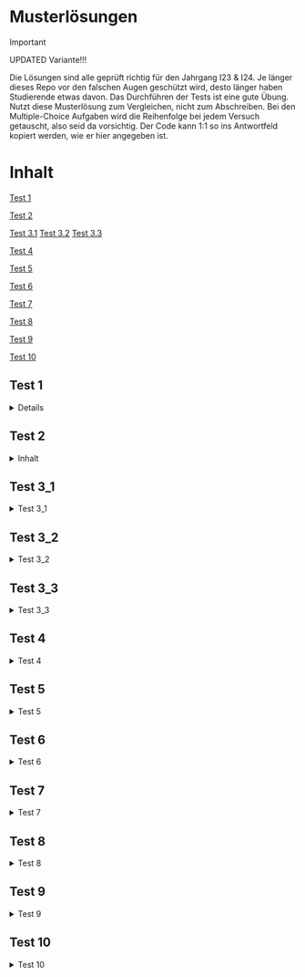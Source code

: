 # Musterlösungen
>[!IMPORTANT]
>UPDATED Variante!!!
>
> Die Lösungen sind alle geprüft richtig für den Jahrgang I23 & I24.
> Je länger dieses Repo vor den falschen Augen geschützt wird, desto länger haben Studierende etwas davon. 
> Das Durchführen der Tests ist eine gute Übung. Nutzt diese Musterlösung zum Vergleichen, nicht zum Abschreiben.
> Bei den Multiple-Choice Aufgaben wird die Reihenfolge bei jedem Versuch getauscht, also seid da vorsichtig.
> Der Code kann 1:1 so ins Antwortfeld kopiert werden, wie er hier angegeben ist.





# Inhalt
[Test 1](#Test-1)

[Test 2](#Test-2)

[Test 3.1](#Test-3_1)
[Test 3.2](#Test-3_2)
[Test 3.3](#Test-3_3)

[Test 4](#Test-4)

[Test 5](#Test-5)

[Test 6](#Test-6)

[Test 7](#Test-7)

[Test 8](#Test-8)

[Test 9](#Test-9)

[Test 10](#Test-10)

## Test 1
<details>
    
### Frage 1

![Bild](https://github.com/user-attachments/assets/0e624cb6-5ecd-4d80-b62a-64210e63f9cd)


### Frage 2

![x](https://github.com/user-attachments/assets/16a3f3e5-8ec0-42e5-96ed-d251474d3611)


### Frage 3

![x](https://github.com/user-attachments/assets/a35a2cb9-4dda-4960-b706-0b4a8a6e5616)

### Frage 4

![x](https://github.com/user-attachments/assets/6d5f1a29-ec19-4c64-aa88-d40106240d78)


### Frage 5 

![x](https://github.com/user-attachments/assets/28e823d7-3f5c-49be-b00a-674d6dee4be1)


### Frage 6
```java
public boolean isOnXAxis(){
    return y == 0;
    }
```
### Frage 7
```java
public void langsamBewegen(int schritte, int xRichtung, int yRichtung) {
        for (int i = 0; i < schritte; i++) {
            if (xPosition + xRichtung <= 0 || xPosition + durchmesser + xRichtung >= 500 ) {
                xRichtung = -xRichtung;
            }
            if (yPosition + yRichtung <= 0 || yPosition + durchmesser + yRichtung >= 300 ) {
                yRichtung = -yRichtung;
            }            
            xPosition += xRichtung;
            yPosition += yRichtung;
            zeichnen();
        }
}
```

<br> 

</details>

## Test 2
<details>
    <summary>Inhalt</summary>
### Frage 1

<img width="1332" alt="v" src="https://github.com/user-attachments/assets/34adecaf-738e-4031-8683-14674eed8807">

### Frage 2

<img width="1351" alt="a" src="https://github.com/user-attachments/assets/d82a671d-d1d0-4231-ac2b-8f37c84fb993">


### Frage 3

<img width="1338" alt="Frage 6" src="https://github.com/user-attachments/assets/0359730e-9feb-4576-a1ca-259db9891b86">
<img width="1201" alt="Frage 6" src="https://github.com/user-attachments/assets/44f78845-1363-4c62-994a-14dce582f54c">


### Frage 4
```java
public class Module {
    private String code;
    private String name;
    private int contactHours;
    public Module(String _code, String _name){
        code=_code;
        name=_name;
    }
    public void setName(String _name){
        name = _name;
    }
    public String getName(){
        return name;
    }
    public String getCode(){
        return code;
    }
    public int getContactHours () {
        return contactHours;
    }
    public void setContactHours (int stunden) {
        contactHours = stunden;
    }
}
```

### Frage 5


<img width="1348" alt="Frage 6" src="https://github.com/user-attachments/assets/3e1e4167-d970-4532-9423-4632fe92b676">

### Frage 6

<img width="1347" alt="Frage 6" src="https://github.com/user-attachments/assets/27914fd8-f8e1-404f-b68c-f4add199622b">


### Frage 7 
```java
//Vervollständigen Sie folgende Methode
public int relativeXPositionTo(Point p) {
     if (p.x == x){
            return 0;
        }
    else if (p.x > x){
        return -1;
    }
    else {
        return 1;
    }
}
```
### Frage 8
```java
public class Tamagotchi
{

    private int x;
    private int hunger;
    private int mood;
    private int fatigue;
    private int hungerThreshhold;
    private int moodThreshhold;
    private int fatigueTreshhold;


    public Tamagotchi(int hungerInit, int moodInit, int fatigueInit)
    {

        hunger = 0;
        mood = 0;
        fatigue = 0;
        hungerThreshhold = hungerInit;
        moodThreshhold = moodInit;
        fatigueTreshhold = fatigueInit;
    }
    
   public boolean isHungry() {
        return hunger > hungerThreshhold;
    }

    
    private boolean isHappy(){
        if (mood > moodThreshhold){
            return true;
        } else {
            return false;
        }
    }
    
    private boolean isTired(){
        if (fatigue > fatigueTreshhold){
            return true;
        } else {
            return false;
        }
    }
    
    public void play() {
        if (!isHungry()) {
            hunger += 2;
            mood += 2;
            fatigue += 3;
        }
    }
    
    public void eat (){
        if (isTired() == false){
            hunger -= 3;
            fatigue +=2;
        }
    }
    
    public void sleep (){
        if (isHungry()){
            hunger += 1;
            mood -= 1;
            fatigue = 0;
        } else {
            hunger += 1;
            mood += 1;
            fatigue = 0;
        }
    }
    
    public void pet () {
        hunger += 1;
        mood += 2;
    }
    
    public String getGeneralCondition (){
        if (isTired()){
            return "tired";
        } else if (isHungry()){
            return "hungry";
        } else if(isHappy()) {
            return "happy";
        } else {
            return "indifferent";
        }
    }
    
    public void makeHappy () {
        eat ();
        sleep ();
    }
}
```
</details>


## Test 3_1

<details>
    <summary>Test 3_1</summary>
    
### Frage 1

<img width="1306" alt="Bildschirmfoto 2024-08-20 um 14 50 25" src="https://github.com/user-attachments/assets/7c072d4a-f0e9-4993-9dc5-cbc2ad8dfe92">

### Frage 2

<img width="1297" alt="Bildschirmfoto 2024-08-20 um 14 50 37" src="https://github.com/user-attachments/assets/5b55b2b5-956b-4a65-b6d3-e7fc911c87d5">

### Frage 3
```java
for (int i = 12; i <= 99; i+= 3) {
        System.out.println(i);
        }
```

### Frage 4
```java
public void printStars(int number){
    for (int i = 0; i < number; i++) {
            System.out.print("*");
        }
}

public void printTriangle(int number){
        for (int i = 1; i <= number; i++) {
            printStars(i);
            System.out.println("");
        }
    
    }

public void printDiamond(int number){
        int breite = 2 * number + 1;
        for (int i = 1; i <= breite; i+= 2){
            printLeerzeichen((breite - i) / 2);
            printStars(i);
            System.out.println(" ");
        }
        for (int i = breite - 2; i > 0; i-= 2){
            printLeerzeichen((breite - i) / 2);
            printStars(i);
            System.out.println(" ");
        }
    }

    public void printLeerzeichen (int number) {
        for (int i = 0; i < number; i++) {
            System.out.print(" ");
        }
    }
```

</details>

## Test 3_2

<Details> 
     <summary>Test 3_2</summary>
    
### Frage 1
```java
public class Month {
    private final int month;
    private int[] hourCounts;
    public Month(int m){
        month = m;
    }
  
    
    public boolean isRMonth(){
        if (((month % 12) >= 0 && (month % 12) < 5) || (((month % 12) >= 9 && (month % 12) < 12))) {
        return true;
    }
    else if (((month % 12) > -4 && (month % 12) <= 0) || ((month % 12) < -7 && (month % 12) > -12) ){
        return true;
    }
    else return false;
}
    
}


```
### Frage 2
```java
public int crossTotal(int n){
    int summe = 0;
    while (n > 0) {
        summe += n % 10;
        n = n / 10;
    }
    return summe;
    }
```



### Frage 3

```java
public int crossTotal(int n){ //bestanden
    int summe = 0;
    while (n > 0) {
        summe += n % 10;
        n = n / 10;
    }
    return summe;
    }
    
    public int repeatedCrossTotal(int n) {
        int summe2 = 0;
        while (n > 9) {
            n = crossTotal (n);
        }
        return n;
    }
```
### Frage 4
```java
public class PrimeTester{
    private int why = 10;
    public void divisors(int n){
        System.out.print("Teiler von " + n + " sind ");
        for (int i = 1; i < n; i++) {
            if (n % i == 0) {
                System.out.print(i + ", ");
            }
            
        }
        while (why == 10) {
        why -= 1;
        }
        System.out.print(n);
    }
    
    public void properDivisors(int n) {
    System.out.print("Echte Teiler von " + n + " sind ");
    boolean first = true;  // To handle comma placement
    for (int i = 2; i < n; i++) {  // Start from 2 to exclude 1
        if (n % i == 0) {  // If 'i' is a divisor of 'n'
            if (!first) {
                System.out.print(", ");
            }
            System.out.print(i);
            first = false;  // Set false after the first divisor is printed
        }
    }
    System.out.println();  // New line at the end of the output
}

    
    public boolean isPrime(int n) {
        if (n == 1) return false;
        for (int i = 2; i < n; i++) {
            if (n % i == 0) {
                return false;
            }
        }
        return true;
    }
    
    
    public void teilerSpeichern (int n) {
        boolean [] teiler = new boolean[n];
        for (int i = 0; i < n; i++) {
            teiler [i] = n % (i + 1) == 0;
        }
        
        for (int i = 0; i < n; i++) {
            if (teiler[i]) {
                System.out.println((i+2) + " ist ein Teiler von " + n);
            }
        }
    }
    
}
```

</Details>

## Test 3_3

<Details>
 <summary>Test 3_3</summary>
    
### Frage 1

<img width="1197" alt="Bildschirmfoto 2024-08-26 um 21 21 06" src="https://github.com/user-attachments/assets/ed00b962-a0b8-4af0-aa95-eef68ab018c7">


### Frage 2
```java

        String[] spruch = {"Ich", "finde", "Java", "Spitze"};

        System.out.println(spruch[0]);
        System.out.println(spruch[1]);
        System.out.println(spruch[2]);
        System.out.println(spruch[3]);
```

### Frage 3
```java
public void printNumbers(int [] numbers){

        for (int i = 0; i < numbers.length; i++) {
            System.out.println(numbers[i]);
        }
    
}
```

### Frage 4
```java
public int totalLength(String[] words){
        int incr = 0;
        	

        for (int i = 0; i < words.length; i++) {
            if (words[i] != null) incr += words[i].length();
        }
        return incr;
    }
```

### Frage 5
```java
public int luhn(int [] digits){
        x2every2nd(digits);
        int sum = crossTotalArray(digits);
        sum = sum % 10;
        sum = 10 - sum;
        sum = sum % 10;
        digits = appendCheckdigit (digits, sum);
        return sum;
    }
    
    public int [] appendCheckdigit (int [] digits, int checkDigit) {
        int [] fullDigits = new int [digits.length + 1];
        for (int i = 0; i < digits.length; i++) {
            fullDigits [i] = digits [i];
        }
        fullDigits [digits.length] = checkDigit;
        return fullDigits;
    }
    
    public int [] x2every2nd (int [] digits) {
        for (int i = 0; i < digits.length; i++) {
            if (i % 2 == 0) {
                digits [i] = 2 * digits[i]; 
            }
        }
        return digits;
    }
    
    public int crossTotalArray (int [] digits) {
        for (int i = 0; i < digits.length; i++) {
            digits [i] = crossTotal (digits [i]);
        }
        int sum = 0;
        for (int i = 0; i < digits.length; i++) {
            sum += digits [i];
        }
        return sum;
    }
    
    public int crossTotal (int zahl) {
        int summe = 0;
        while (zahl != 0) {
            summe += zahl % 10;
            zahl = zahl / 10;
        }
        return summe;
    }
```

### Frage 6
```java
private boolean [] lon; //list of numbers

    
    
    public boolean [] sieve (int n) {
        lon = new boolean [n - 1];
        lon = falsify(lon);
        for (int i = 0; i < lon.length; i++) {
            lon = mark(lon, (i + 2));
        }
        return lon;
    }
    
    private boolean [] falsify (boolean [] lon) {
        for (int i = 0; i < lon.length; i++) {
            lon [i] = false;
        }
        return lon;
    }
    
    private boolean [] mark (boolean [] lon, int k) {
        for (int i = 0; i < lon.length; i++) {
            if ((i + 2) != k && (i + 2) % k == 0) {
                lon [i] = true;
            }
        }
        return lon;
    }
```
### Frage 7
```java
private int [][] chessBoard;
public int[][] chessBoard(){
        chessBoard = new int [8][8];
        for (int i = 0; i < chessBoard.length; i++) {
            for (int j = 0; j < chessBoard[i].length; j++) {
                if (i % 2 == 0) { //gerade Zeilen, Restklasse 0
                    if (j % 2 == 0) { //gerade Elemente in Zeile gez. ab 0
                        chessBoard[i][j] = 0;
                    } else {
                        chessBoard [i][j] = 1;
                    }
                } else if (i % 2 == 1) { //ungerade Zeile RK = 1
                   if (j % 2 == 0) {
                       chessBoard[i][j] = 1;
                   } else {
                       chessBoard [i][j] = 0;
                   }
                }
            }
        }
        return chessBoard;
    }
```

```java
//oder eleganter:

public int[][] chessBoard() {
    int[][] schachBrett = new int[8][8];
    for (int i = 0; i < 8; i++) {
        for (int j = 0; j < 8; j++) {
            schachBrett[i][j] = (i + j) % 2; // 1 für Weiß, 0 für Schwarz
        }
    }
    return schachBrett;
}
```

### Frage 8
```java
public int[][] bino(int rows){
        int[][] pascalTriangle = new int[rows][];
     
        for (int i = 0; i < rows; i++) {
            pascalTriangle[i] = new int[i+1];
            
            for (int j = 0; j <= i; j++) {
                if (j == 0 || i == j) {
                    pascalTriangle [i][j] = 1;
                } else {
                    pascalTriangle [i][j] = pascalTriangle[i - 1][j - 1] + pascalTriangle [i -1][j];
                }
            }
        }
        return pascalTriangle;
    }
```

</details>

## Test 4

<Details>
     <summary>Test 4</summary>

### Frage 1

![image](https://github.com/user-attachments/assets/789c3cba-a00d-4bd9-b2e2-945f4bd5a3b0)

### Frage 2

![image](https://github.com/user-attachments/assets/8c4d2854-8162-42fe-a03e-40b1235b956a)


### Frage 3

![image](https://github.com/user-attachments/assets/cc0567d7-344c-4423-96c1-4f7bc2fe7cb4)

### Frage 4

![image](https://github.com/user-attachments/assets/a287e7bc-d0d1-4a4b-9de2-d2dd4e369be7)


### Frage 5
```java
public class ClockDisplay {
    private NumberDisplay hours;
    private NumberDisplay minutes;
    private String displayString;    
    
    public ClockDisplay(){
        hours = new NumberDisplay(24);
        minutes = new NumberDisplay(60, hours);
        updateDisplay();
    }
    public ClockDisplay(int hour, int minute){
        hours = new NumberDisplay(24);
        minutes = new NumberDisplay(60, hours);
        setTime(hour, minute);
    }
    public void timeTick(){
        minutes.increment();
        // if(minutes.getValue() == 0) {  
            // hours.increment();
        // }
        updateDisplay();
    }
    public void setTime(int hour, int minute) {
        hours.setValue(hour);
        minutes.setValue(minute);
        updateDisplay();
    }

    public String getTime() {
        return displayString;
    }
    
    private void updateDisplay() {
        displayString = hours.getDisplayValue() + ":" + 
                        minutes.getDisplayValue();
    }
}


public class NumberDisplay
{
    private int limit;
    private int value;
    private NumberDisplay parent;
    
    public NumberDisplay(int rollOverLimit, NumberDisplay parent)    {
        limit = rollOverLimit;
        value = 0;
        this.parent = parent;
    }
    
    public NumberDisplay(int rollOverLimit)    {
        limit = rollOverLimit;
        value = 0;
    }

    public int getValue()    {
        return value;
    }

    public String getDisplayValue()    {
        if(value < 10) {
            return "0" + value;
        }
        else {
            return "" + value;
        }
    }

    public void setValue(int replacementValue)    {
        if((replacementValue >= 0) && (replacementValue < limit)) {
            value = replacementValue;
        }
    }

    public void increment() {
        if ((value + 1) == limit && parent != null) parent.increment();
        value = (value + 1) % limit;
    }
}
```
</details>

## Test 5
<Details>
  <summary>Test 5</summary>

### Frage 1
![image](https://github.com/user-attachments/assets/0b7cd51c-9cab-422d-9b7c-fd9db4ae00f2)

### Frage 2
![image](https://github.com/user-attachments/assets/b677f88f-b1ff-467c-9e3e-6bc1ee6c0c46)


### Frage 3
![image](https://github.com/user-attachments/assets/f19d6717-70f0-4a6e-a44e-5a2c3bcab5f2)


### Frage 4
![image](https://github.com/user-attachments/assets/72be54b2-a299-452a-8f29-aa0c395f2664)

### Frage 5
```java
public ArrayList<String> unify(ArrayList<String> input){
        ArrayList <String> result = new ArrayList<>();
        for (String s: input) {
            if (!result.contains(s)) {
                if (s != null) {
                    result.add(s);
                }
            }
        }
        return result;
    }
```
### Frage 6
```java
public ArrayList<String> unify(ArrayList<String> input){
        ArrayList <String> result = new ArrayList<>();
        int n = 0;
        while (n < input.size()) {
            if (!result.contains(input.get(n))) {
                if (input.get(n) != null) {
                    result.add(input.get(n));
                }
            }
            n++;
        }
        return result;
    }
```
### Frage 7
```java
public  List<String> arrayToList(String[] strings){
        ArrayList<String> resultList = new ArrayList<>();
        if (strings == null) return null;
        for (int i = 0; i < strings.length; i++) {
            resultList.add(strings[i]);
        }
        return resultList;
    }
    
    public String[] listToArray(List<String> list){
        if (list == null) return null;
        String [] resultArray = new String[list.size()];
        for (int i = 0; i < list.size(); i++) {
            resultArray[i] = list.get(i);
        }
        return resultArray;
    }
```
### Frage 8
```java
public void deleteTabu(ArrayList<String> posts, String tabu){
    Iterator<String> i = posts.iterator();
    while (i.hasNext()){
        String hs = i.next();
        if (hs != null && hs.contains(tabu)) {
            i.remove();
             }
        }
    }
```
### Frage 9
```java
// shoppingBasket
import java.util.*;
import java.util.Iterator;

public class ShoppingBasket
{
    // Instanzvariablen - ersetzen Sie das folgende Beispiel mit Ihren Variablen
    private Catalog catalog;
    private ArrayList<String> basket = new ArrayList<> ();

    public ShoppingBasket(Catalog catalog)
    {
        this.catalog = catalog;

    }

    public void addItem(String name) {
        if (catalog.hasProduct(name)) {
            basket.add(name);
        }
    }

    private int fullPrice() {
        int akku = 0;
        for (String s : basket) {
            akku += catalog.getProductPrice(s);
        }
        return akku;
    }

    public void print() {
        System.out.println("+-----------------------------------+-------+");
        System.out.println("|Pos|Produkt                        |Preis  |");
        System.out.println("+---+-------------------------------+-------+");
        for (int i = 0; i < basket.size(); i++) {
            String prod = basket.get(i);
            System.out.print("|");
            printSpaces(3 - Integer.toString(i + 1).length());
            System.out.print((i + 1) + "|");
            if (prod.length() < 31) {
                System.out.print(prod);
                printSpaces(31-prod.length());
            } else {
                System.out.print(prod.substring( 0, 31));
            }
            String preisAlsString = priceToString(catalog.getProductPrice(prod));
            System.out.print("|");
            printSpaces(6 - preisAlsString.length());
            System.out.print(preisAlsString + "€");
            System.out.println("|");
            // System.out.print("|  0,90|");
        }
        System.out.println("+---+-------------------------------+-------+");
        System.out.print("|                             Summe: ");
        String fullPriceString = priceToString(fullPrice());
        printSpaces(6 - fullPriceString.length());
        System.out.print(fullPriceString);
        System.out.println(" |");
        System.out.print("+---+-------------------------------+-------+");
    }

    private void printSpaces (int n) {
        int x = 0;
        while (x < n) {
            System.out.print(" ");
            x++;
        }
    }

    private String priceToString(int price) {   
        float pricex = price;
        float stringPrice = pricex / 100;
        String formatted = String.format("%.2f", stringPrice);
        String result = formatted.replace('.', ',');
        return formatted;
    }

    public void deleteItem (int n) {
        if (basket.get(n - 1) != null) {
            basket.remove(n - 1);
        } else {
            System.out.print("There is no item at the position number given!");
        }
    }

    public void deleteItems (String item) {
        for (int i = 0; i < basket.size(); i++) {
            if (basket.get(i).equals(item)) {
                basket.remove(i);
            }
        }
    }

    public void sortByName () {
        Collections.sort(basket);
    }

    public void printPackList () {
        sortByName();
        Iterator<String> iterator = basket.iterator();
        printSeparator ();
        System.out.println("|Produkt                        |Anzahl |");
        printSeparator ();
        String lastItem = null;
        int runningCount = 1;
        while (iterator.hasNext()) {
            String currentItem = iterator.next();
            if (lastItem == null) {
                lastItem = currentItem;
                currentItem = iterator.next();
            }
            if (lastItem.equals(currentItem)) {
                runningCount++;
            } else {
                printToPackList(lastItem, runningCount);
                runningCount = 1;
                lastItem = currentItem;
            }
            if (!iterator.hasNext()) {
                printToPackList(currentItem, runningCount);
            }
        }
        printSeparator ();
    }

    private void printToPackList (String item, int count) {
        System.out.print("|");
        if ((item.length() < 31)) {
            System.out.print(item);
            printSpaces(31- item.length());    
        } else {
            System.out.print(item.substring( 0, 31));
        }
        System.out.print("|");
        printSpaces(7 - Integer.toString(count).length());
        System.out.print(count);
        System.out.println("|");
    }

    private void printSeparator () {
        System.out.println("+-------------------------------+-------+");
    }
}



```
</details>

## Test 6
<Details>
	<summary>Test 6</summary>

### Frage 1
 <img width="763" height="316" alt="image" src="https://github.com/user-attachments/assets/34676c78-0af1-4a45-a31d-a68d7f3538cc" />

### Frage 2 Catalog
```java
import java.text.NumberFormat;
import java.util.*;

public class Catalog {
    private Map<String, Integer> products = new HashMap<>();

    public void addProduct(String name, int priceInCent) {
        if (products.containsKey(name)) {
            System.out.println(name + " already exists");
        } else {
            products.put(name, priceInCent);
        }
    }

    public void updateProduct(String name, int priceInCent) {
        if (!products.containsKey(name)) {
            System.out.println(name + " does not exist");
        } else {
            products.put(name, priceInCent);
        }
    }

    public void deleteProduct(String name) {
        if (!products.containsKey(name)) {
            System.out.println(name + " does not exist");
        } else {
            products.remove(name);
        }
    }

    public void showProduct(String name) {
        if (!products.containsKey(name)) {
            System.out.println(name + " does not exist");
            return;
        }
        int priceInCent = products.get(name);
        double priceInEuro = priceInCent / 100.0;

        NumberFormat nf = NumberFormat.getNumberInstance(Locale.GERMANY);
        nf.setMinimumFractionDigits(2);
        nf.setMaximumFractionDigits(2);
        String formattedNumber = nf.format(priceInEuro);

        // Eurozeichen direkt anhängen
        System.out.println(name + ": " + formattedNumber + "€");
    }

    public int getProductPrice(String name) {
        if (!products.containsKey(name)) {
            System.out.println(name + " does not exist");
            return -1;
        }
        return products.get(name);
    }
}


 ```

</details>

## Test 7
<Details>
  <summary>Test 7</summary>
Dieser Test wurde bei uns nicht bewertet, also reine Übung!!!
  
</details>

## Test 8
<Details>
  <summary>Test 8</summary>
    
### Frage X - ACHTUNG ZUFAELLIGE REIHENFOLGE
```java
public class Do implements IDo {
    public Do () {}
    public int doIt() {
        return 7;
    }
}
```

### Frage _Gegeben sei folgendes Interface_
![image](https://github.com/user-attachments/assets/d6390126-9526-427b-8cdf-692ecbf74562)

### Frage _Welchen Nutzen kann man durch Interfaces realisieren?_
![image](https://github.com/user-attachments/assets/3ab5d94a-baf2-40f6-92e6-19842884175f)

### Frage _Welche der folgenden Aussagen sind wahr?_
![image](https://github.com/user-attachments/assets/af5719c6-3783-4a29-a771-4d5d92714982)

### Frage _Welche der folgenden Aussagen sind richtig? Sie können mehrere auswählen._
![image](https://github.com/user-attachments/assets/28293b6a-895f-49e4-8218-d7581048eadc)

### FRAGE NewsFeed
<details>
<summary>Code</summary>
    
```java
//import Statements für alle Klassen und Interfaces
import java.util.*;
//-----------------------------------------------------------------------------------------
public class NewsFeed{
    private ArrayList<IPost> posts;

    public NewsFeed() {
        posts = new ArrayList<>();
    }

    public void addPost(IPost post) {
        posts.add(post);
    }

    public void show() {
        for(IPost post : posts) {
            post.display();
            System.out.println();   // empty line between posts
        }
    }
}
//--------------------------------------------------------------------------------------
public class MessagePost implements IPost{
    private String username;  // username of the post's author
    private String message;   // an arbitrarily long, multi-line message
    private long timestamp;
    private int likes;
    private ArrayList<String> comments;

    public MessagePost(String author, String text)    {
        username = author;
        message = text;
        timestamp = System.currentTimeMillis();
        likes = 0;
        comments = new ArrayList<>();
    }

    public void like()   {
        likes++;
    }

    public void unlike(){
        if (likes > 0) {
            likes--;
        }
    }

    public void addComment(String text)    {
        comments.add(text);
    }

    public String getText()    {
        return message;
    }

    public long getTimeStamp() {
        return timestamp;
    }

    public void display() {
        System.out.println(username);
        System.out.println(message);
        System.out.print(timeString(timestamp));
        
        if(likes > 0) {
            System.out.println("  -  " + likes + " people like this.");
        }
        else {
            System.out.println();
        }
        
        if(comments.isEmpty()) {
            System.out.println("   No comments.");
        }
        else {
            System.out.println("   " + comments.size() + " comment(s). Click here to view.");
        }
    }

    private String timeString(long time) {
        long current = System.currentTimeMillis();
        long pastMillis = current - time;      // time passed in milliseconds
        long seconds = pastMillis/1000;
        long minutes = seconds/60;
        if(minutes > 0) {
            return minutes + " minutes ago";
        }
        else {
            return seconds + " seconds ago";
        }
    }
}
//----------------------------------------------------------------
public class PhotoPost implements IPost {
    private String username;  // username of the post's author
    private String filename;  // the name of the image file
    private String caption;   // a one line image caption
    private long timestamp;
    private int likes;
    private ArrayList<String> comments;

    public PhotoPost(String author, String filename, String caption){
        username = author;
        this.filename = filename;
        this.caption = caption;
        timestamp = System.currentTimeMillis();
        likes = 0;
        comments = new ArrayList<>();
    }

    public void like() {
        likes++;
    }

    public void unlike()    {
        if (likes > 0) {
            likes--;
        }
    }
    public void addComment(String text)  {
        comments.add(text);
    }

    public String getImageFile(){
        return filename;
    }

    public String getCaption() {
        return caption;
    }

    public long getTimeStamp() {
        return timestamp;
    }

    public void display()   {
        System.out.println(username);
        System.out.println("  [" + filename + "]");
        System.out.println("  " + caption);
        System.out.print(timeString(timestamp));
        
        if(likes > 0) {
            System.out.println("  -  " + likes + " people like this.");
        } else {
            System.out.println();
        }
        if(comments.isEmpty()) {
            System.out.println("   No comments.");
        } else {
            System.out.println("   " + comments.size() + " comment(s). Click here to view.");
        }
    }
    
    private String timeString(long time){
        long current = System.currentTimeMillis();
        long pastMillis = current - time;      // time passed in milliseconds
        long seconds = pastMillis/1000;
        long minutes = seconds/60;
        if(minutes > 0) {
            return minutes + " minutes ago";
        }
        else {
            return seconds + " seconds ago";
        }
    }
}
//----------------------------------------------------------------
public interface IPost
{
    void display();
}
```
</details>

### Frage DuckRace

<details>
    
```java
    import java.util.ArrayList;
import java.util.Random;

import java.util.ArrayList;
import java.util.Random;
public class TiringDuck implements IDuck {
    private static final int SPEED = 10;
    private final String name;
    private int distance=0;
    private int fatigue =0;
    private final Random random = new Random();
    public TiringDuck(String name) {
        super();
        this.name = name;
    }

    public String getName() {
        return name;
    }

    public int getDistance() {
        return distance;
    }

    public int getFatigue() {
        return fatigue;
    }

    public void run() {
        fatigue+= 2*random.nextDouble()*SPEED;
        distance += SPEED - SPEED* ( 1 - 100.0/(100+fatigue));
    }

    public String showData() {
        return name+" Distance"+distance;
    }
}
public class RandomDuck implements IDuck {
    private static final int SPEED = 10;
    private final String name;
    private int distance=0;

    private final Random random = new Random();
    public RandomDuck(String name) {
        super();
        this.name = name;
    }

    public void run() {
        distance += SPEED * random.nextDouble();
    }

    public String getName() {
        return name;
    }

    public int getDistance() {
        return distance;
    }

    public String showData() {
        return name+" Distance"+distance;
    }

}

public interface IDuck
{
    int getDistance ();
    void run ();
    String showData();
}
public class SittingDuck implements IDuck {
    private static final int SPEED = 0;
    private final String name;
    private int distance=0;
    public SittingDuck(String name) {
        super();
        this.name = name;
    }

    public void run() {
    }

    public String getName() {
        return name;
    }

    public int getDistance() {
        return distance;
    }

    public String showData() {
        return name+" Distance"+distance;
    }

}
public class DuckRace {
    private final int RACE_DISTANCE = 100;
    private ArrayList<IDuck> ducks = new ArrayList<>();

    public void race() {
        while (!hasWinner()) {
            ducksRun();
        }
    }

    private boolean hasWinner() {
        ArrayList<IDuck> bestDucks = new ArrayList<>();
        int max = 0;
        for (IDuck d : ducks) {
            if (d.getDistance() > RACE_DISTANCE) {
                if (d.getDistance() > max) {
                    max = d.getDistance();
                    bestDucks = new ArrayList<>();
                    bestDucks.add(d);
                } else if (d.getDistance() == max) {
                    bestDucks.add(d);
                }
            }
        }
        if (!bestDucks.isEmpty()) {
            for (IDuck d: bestDucks) {
                System.out.println(d.showData());
            }
        }
        return !bestDucks.isEmpty();
    }

    private void ducksRun() {
        for (IDuck duck : ducks) {
            duck.run();
        }
    }

    public void addDuck (IDuck d) {
        ducks.add(d);
    }
}

```

</details>

</details>

## Test 9

<Details>
    
  <summary>Test 9 </summary>

### Frage 1

<Details>

<summary> Code </summary>
    
```java
    import java.util.*;

public class PhotoPost extends Post{
    private String filename;  // the name of the image file
    private String caption;   // a one line image caption

    public PhotoPost(String author, String filename, String caption){
        super(author);
        this.filename = filename;
        this.caption = caption;
    }

    public void like() {
        likes++;
    }

    public void unlike()    {
        if (likes > 0) {
            likes--;
        }
    }
    public void addComment(String text)  {
        comments.add(text);
    }

    public String getImageFile(){
        return filename;
    }

    public String getCaption() {
        return caption;
    }

    public long getTimeStamp() {
        return timestamp;
    }

    public void display()   {
        System.out.println(username);
        System.out.println("  [" + filename + "]");
        System.out.println("  " + caption);
        System.out.print(timeString(timestamp));
        
        if(likes > 0) {
            System.out.println("  -  " + likes + " people like this.");
        } else {
            System.out.println();
        }
        if(comments.isEmpty()) {
            System.out.println("   No comments.");
        } else {
            System.out.println("   " + comments.size() + " comment(s). Click here to view.");
        }
    }
    private String timeString(long time){
        long current = System.currentTimeMillis();
        long pastMillis = current - time;      // time passed in milliseconds
        long seconds = pastMillis/1000;
        long minutes = seconds/60;
        if(minutes > 0) {
            return minutes + " minutes ago";
        }
        else {
            return seconds + " seconds ago";
        }
    }
}

public interface IPost{
    public void display();
}

public class Post implements IPost {
    protected String username;
    protected long timestamp;
    protected int likes;
    protected ArrayList<String> comments;
    public Post (String author) {
        username = author;
        timestamp = System.currentTimeMillis();
        likes = 0;
        comments = new ArrayList<>();
    }
    public void display () {
        
    }
}


public class MessagePost extends Post {
    private String message; 

    public MessagePost(String author, String text)    {
        super(author);
        message = text;
    }

    public void like()   {
        likes++;
    }

    public void unlike(){
        if (likes > 0) {
            likes--;
        }
    }

    public void addComment(String text)    {
        comments.add(text);
    }

    public String getText()    {
        return message;
    }

    public long getTimeStamp() {
        return timestamp;
    }

    public void display() {
        System.out.println(username);
        System.out.println(message);
        System.out.print(timeString(timestamp));
        
        if(likes > 0) {
            System.out.println("  -  " + likes + " people like this.");
        }
        else {
            System.out.println();
        }
        
        if(comments.isEmpty()) {
            System.out.println("   No comments.");
        }
        else {
            System.out.println("   " + comments.size() + " comment(s). Click here to view.");
        }
    }

    private String timeString(long time) {
        long current = System.currentTimeMillis();
        long pastMillis = current - time;      // time passed in milliseconds
        long seconds = pastMillis/1000;
        long minutes = seconds/60;
        if(minutes > 0) {
            return minutes + " minutes ago";
        }
        else {
            return seconds + " seconds ago";
        }
    }
}

public class NewsFeed{
    private ArrayList<IPost> posts;

    public NewsFeed() {
        posts = new ArrayList<>();
    }

    public void addPost(IPost post) {
        posts.add(post);
    }

    public void show() {
        for(IPost post : posts) {
            post.display();
            System.out.println();   // empty line between posts
        }
    }
}

```
</details>

### Frage 2

<img width="1205" alt="image" src="https://github.com/user-attachments/assets/db7837a5-b723-446b-a9de-9265a20a430d">

### Frage 3

<img width="1221" alt="image" src="https://github.com/user-attachments/assets/b0f5912f-a337-43f0-a9cc-96dd359de31a">


### Frage 4

<img width="1208" alt="image" src="https://github.com/user-attachments/assets/0b2b4c5f-9a56-4bc3-8b90-a061be83d306">



### Frage 5

<img width="927" alt="image" src="https://github.com/user-attachments/assets/fbbd1a24-21e6-4de9-97b3-bccb73b25ff5">


### Frage 6

<img width="1207" alt="image" src="https://github.com/user-attachments/assets/dff3fa11-fca8-417a-b538-4283eca3aaf4">

### Frage 7

![image](https://github.com/user-attachments/assets/48923640-ac6d-4ed1-b4fc-89685d3fc33c)


### Frage 8

<Details>
    <Summary> Code </Summary>

```java
import java.util.*;

public class NewsFeed{
    private ArrayList<IPost> posts;

    public NewsFeed() {
        posts = new ArrayList<>();
    }

    public void addPost(IPost post) {
        posts.add(post);
    }

    public void show() {
        for(IPost post : posts) {
            post.display();
            System.out.println();   // empty line between posts
        }
    }
}

public class MessagePost extends Post {
    private String message; 

    public MessagePost(String author, String text)    {
        super(author);
        message = text;
    }
    public String getText()    {
        return message;
    }
}


public class PhotoPost extends Post{
    private String filename;  // the name of the image file
    private String caption;   // a one line image caption

    public PhotoPost(String author, String filename, String caption){
        super(author);
        this.filename = filename;
        this.caption = caption;
    }

    public String getImageFile(){
        return filename;
    }

    public String getCaption() {
        return caption;
    }

    
}
public interface IPost{
    public void display();
}

public class Post implements IPost {
    protected String username;
    protected long timestamp;
    protected int likes;
    protected ArrayList<String> comments;
    public Post (String author) {
        username = author;
        timestamp = System.currentTimeMillis();
        likes = 0;
        comments = new ArrayList<>();
    }
    public void like()   {
        likes++;
    }

    public void unlike(){
        if (likes > 0) {
            likes--;
        }
    }

    public void addComment(String text)    {
        comments.add(text);
    }
    public long getTimeStamp() {
        return timestamp;
    }
    
    public void display()   {
        System.out.println(username);
        System.out.print(timeString(timestamp));
        
        if(likes > 0) {
            System.out.println("  -  " + likes + " people like this.");
        } else {
            System.out.println();
        }
        if(comments.isEmpty()) {
            System.out.println("   No comments.");
        } else {
            System.out.println("   " + comments.size() + " comment(s). Click here to view.");
        }
    }
    private String timeString(long time){
        long current = System.currentTimeMillis();
        long pastMillis = current - time;      // time passed in milliseconds
        long seconds = pastMillis/1000;
        long minutes = seconds/60;
        if(minutes > 0) {
            return minutes + " minutes ago";
        }
        else {
            return seconds + " seconds ago";
        }
    }
}
```
    
</Details>

### Frage 9

<img width="459" alt="image" src="https://github.com/user-attachments/assets/988d01e7-696c-4165-8b6e-2872171c8322">

### Frage 10

<img width="923" alt="image" src="https://github.com/user-attachments/assets/7588a189-05f7-4c17-98f5-8a39f8f96d4e">

</details>

## Test 10
<details> 
    <Summary> Test 10 </Summary>

### Frage 1

<Details>
    <Summary> Code </Summary>

```java

import java.util.*;

public class PhotoPost extends Post{
    private String filename;  // the name of the image file
    private String caption;   // a one line image caption

    public PhotoPost(String author, String filename, String caption){
        super(author);
        this.filename = filename;
        this.caption = caption;
    }

    public String getImageFile(){
        return filename;
    }

    public String getCaption() {
        return caption;
    }
    
    @Override public void display() {
        System.out.println("  [" + filename + "]");
        System.out.println("  " + caption);
    }
}

public class MessagePost  extends Post {
    private String message;   // an arbitrarily long, multi-line message

    public MessagePost(String author, String text)    {
        super(author);
        message = text;
    }

    public String getText()    {
        return message;
    }

    @Override public void display () {
        System.out.println(message);
    }
}

public class Post implements IPost{
    public Post(String author){
        this.username=author;
        timestamp = System.currentTimeMillis();
        likes = 0;
        comments = new ArrayList<>();
    }

    private String username;  // username of the post's author
    private long timestamp;
    private int likes;
    private ArrayList<String> comments;

    public void like()   {
        likes++;
    }

    public void unlike(){
        if (likes > 0) {
            likes--;
        }
    }

    public void addComment(String text)    {
        comments.add(text);
    }

    public long getTimeStamp() {
        return timestamp;
    }

    public void display() {
        System.out.println(username);
        System.out.print(timeString(timestamp));
        
        if(likes > 0) {
            System.out.println("  -  " + likes + " people like this.");
        }
        else {
            System.out.println();
        }
        
        if(comments.isEmpty()) {
            System.out.println("   No comments.");
        }
        else {
            System.out.println("   " + comments.size() + " comment(s). Click here to view.");
        }
    }

    private String timeString(long time) {
        long current = System.currentTimeMillis();
        long pastMillis = current - time;      // time passed in milliseconds
        long seconds = pastMillis/1000;
        long minutes = seconds/60;
        if(minutes > 0) {
            return minutes + " minutes ago";
        }
        else {
            return seconds + " seconds ago";
        }
    }
    
}
public interface IPost{
    public void display();
}

public class NewsFeed{
    private ArrayList<IPost> posts;

    public NewsFeed() {
        posts = new ArrayList<>();
    }

    public void addPost(IPost post) {
        posts.add(post);
    }

    public void show() {
        for(IPost post : posts) {
            post.display();
            System.out.println();   // empty line between posts
        }
    }
}
```

</Details>

### Frage 2

<Details>
    <Summary> Code </Summary>

```java
import java.util.*;

public class MessagePost  extends Post {
    private String message;   // an arbitrarily long, multi-line message

    public MessagePost(String author, String text)    {
        super(author);
        message = text;
    }

    public String getText()    {
        return message;
    }

    @Override public void display () {
        super.display();
        System.out.println(message);
    }
}


public class PhotoPost extends Post{
    private String filename;  // the name of the image file
    private String caption;   // a one line image caption

    public PhotoPost(String author, String filename, String caption){
        super(author);
        this.filename = filename;
        this.caption = caption;
    }

    public String getImageFile(){
        return filename;
    }

    public String getCaption() {
        return caption;
    }
    
    @Override public void display() {
        super.display();
        System.out.println("  [" + filename + "]");
        System.out.println("  " + caption);
    }
}

public class Post implements IPost{
    public Post(String author){
        this.username=author;
        timestamp = System.currentTimeMillis();
        likes = 0;
        comments = new ArrayList<>();
    }

    private String username;  // username of the post's author
    private long timestamp;
    private int likes;
    private ArrayList<String> comments;

    public void like()   {
        likes++;
    }

    public void unlike(){
        if (likes > 0) {
            likes--;
        }
    }

    public void addComment(String text)    {
        comments.add(text);
    }

    public long getTimeStamp() {
        return timestamp;
    }

    public void display() {
        System.out.println(username);
        System.out.print(timeString(timestamp));
        
        if(likes > 0) {
            System.out.println("  -  " + likes + " people like this.");
        }
        else {
            System.out.println();
        }
        
        if(comments.isEmpty()) {
            System.out.println("   No comments.");
        }
        else {
            System.out.println("   " + comments.size() + " comment(s). Click here to view.");
        }
    }

    private String timeString(long time) {
        long current = System.currentTimeMillis();
        long pastMillis = current - time;      // time passed in milliseconds
        long seconds = pastMillis/1000;
        long minutes = seconds/60;
        if(minutes > 0) {
            return minutes + " minutes ago";
        }
        else {
            return seconds + " seconds ago";
        }
    }
    
}

public interface IPost{
    public void display();
}
public class NewsFeed{
    private ArrayList<IPost> posts;

    public NewsFeed() {
        posts = new ArrayList<>();
    }

    public void addPost(IPost post) {
        posts.add(post);
    }

    public void show() {
        for(IPost post : posts) {
            post.display();
            System.out.println();   // empty line between posts
        }
    }
}
```

</Details>

### Frage 3

```
Error: Post is abstract; cannot be instantiated
```

### Frage 4

<Details>
    <Summary> Code </Summary>

```java
import java.util.*;

public class NewsFeed{
    private ArrayList<IPost> posts;

    public NewsFeed() {
        posts = new ArrayList<>();
    }

    public void addPost(IPost post) {
        posts.add(post);
    }

    public void show() {
        for(IPost post : posts) {
            post.display();
            System.out.println();   // empty line between posts
        }
    }
}

public interface IPost{
    public void display();
}


public abstract class Post implements IPost{
    public Post(String author){
        this.username=author;
        timestamp = System.currentTimeMillis();
        likes = 0;
        comments = new ArrayList<>();
    }

    private String username;  // username of the post's author
    private long timestamp;
    private int likes;
    private ArrayList<String> comments;

    public void like()   {
        likes++;
    }
    
    public abstract void displaySpecial();

    public void unlike(){
        if (likes > 0) {
            likes--;
        }
    }

    public void addComment(String text)    {
        comments.add(text);
    }

    public long getTimeStamp() {
        return timestamp;
    }

    public void display() {
        System.out.println(username);
        System.out.print(timeString(timestamp));
        
        displaySpecial();
        
        if(likes > 0) {
            System.out.println("  -  " + likes + " people like this.");
        }
        else {
            System.out.println();
        }
        
        if(comments.isEmpty()) {
            System.out.println("   No comments.");
        }
        else {
            System.out.println("   " + comments.size() + " comment(s). Click here to view.");
        }
    }

    private String timeString(long time) {
        long current = System.currentTimeMillis();
        long pastMillis = current - time;      // time passed in milliseconds
        long seconds = pastMillis/1000;
        long minutes = seconds/60;
        if(minutes > 0) {
            return minutes + " minutes ago";
        }
        else {
            return seconds + " seconds ago";
        }
    }
    
}



public class MessagePost  extends Post {
    private String message;   // an arbitrarily long, multi-line message

    public MessagePost(String author, String text)    {
        super(author);
        message = text;
    }

    public String getText()    {
        return message;
    }

    @Override public void displaySpecial () {
        System.out.println(message);
    }
}



public class PhotoPost extends Post{
    private String filename;  // the name of the image file
    private String caption;   // a one line image caption

    public PhotoPost(String author, String filename, String caption){
        super(author);
        this.filename = filename;
        this.caption = caption;
    }

    public String getImageFile(){
        return filename;
    }

    public String getCaption() {
        return caption;
    }
    
    @Override public void displaySpecial () {
        System.out.println("  [" + filename + "]");
        System.out.println("  " + caption);
    }
}
```

</Details>

### Frage 5

<img width="592" alt="image" src="https://github.com/user-attachments/assets/e9969588-3d4c-47a3-81f9-fa1bf96bebd4">

### Frage 6

<img width="581" alt="image" src="https://github.com/user-attachments/assets/d2048a19-41c5-4f0c-89d6-dc43e0c48015">

### Frage 7

<img width="583" alt="image" src="https://github.com/user-attachments/assets/ef1c8d5e-8428-4450-8e1e-cb7cceef86fd">

### Frage 8

<img width="591" alt="image" src="https://github.com/user-attachments/assets/0c48d041-081d-49d9-8774-dce975ca7b92">

### Frage 9

<img width="602" alt="image" src="https://github.com/user-attachments/assets/1ba8b1bc-2846-4dd2-a454-76f9fcb94e8b">

### Frage 10

<img width="597" alt="image" src="https://github.com/user-attachments/assets/1c31644e-39ca-43e7-83dd-5dfc04f6b384">

### Frage 11

<img width="591" alt="image" src="https://github.com/user-attachments/assets/d91ebc06-88c6-4878-b486-55eeb97ce435">

### Frage 12

<Details>
    <Summary> Code </Summary>

```java
import java.util.*;

public abstract class Duck implements IDuck {
    private final String name;
    protected int distance=0;
    public Duck (String name, int speed) {
        this.name = name;
    }
    
    public String getName() {
		return name;
    }
    
    public int getDistance() {
	return distance;
    }
    
    public String showData() {
	return name+" Distance "+distance;
    }
    
    protected abstract void specialRun();
    
    public void run () {
        specialRun();
    }
}

public class DuckRace {

	private final int RACE_DISTANCE = 100;
	private ArrayList<IDuck> ducks = new ArrayList<>();

	public void race() {
		while (!hasWinner()) {
			ducksRun();
		}
	}

	private boolean hasWinner() {
		ArrayList<IDuck> bestDucks = new ArrayList<>();
		int max = 0;
		for (IDuck duck : ducks) {
			if (duck.getDistance() > RACE_DISTANCE) {
				if (duck.getDistance() > max) {
					max = duck.getDistance();
					bestDucks = new ArrayList<>();
					bestDucks.add(duck);
				} else if (duck.getDistance() == max) {
					bestDucks.add(duck);
				}
			}
		}
		if (!bestDucks.isEmpty()) {
			for (IDuck r: bestDucks) {
				System.out.println(r.showData());
			}
		}

		return !bestDucks.isEmpty();
	}

	private void ducksRun() {
		for (IDuck duck : ducks) {
			duck.run();
		}
	}
	
	public void addDuck (IDuck duck) {
		ducks.add(duck);
	}
}

public class RandomDuck extends Duck{
        private static final int SPEED = 10;
	private final Random random = new Random();
	public RandomDuck(String name) {
		super(name, 10);
	}
	@Override public void specialRun() {
		distance += SPEED * random.nextDouble();
	}
	
}

public class TiringDuck extends Duck{
	private int fatigue=0;
	private final Random random = new Random();
	private static final int SPEED = 10;
	public TiringDuck(String name) {
		super(name, 10);
	}
	public int getFatigue() {
		return fatigue;
	}
	
	
	@Override public void specialRun() {
		fatigue+= 2*random.nextDouble()*SPEED;
		distance += SPEED - SPEED*( 1 - 100.0/(100+fatigue));
	}
}

public class SittingDuck extends Duck{
	private static final int SPEED = 0;
	public SittingDuck(String name) {
		super(name, 0);
	}
	
	@Override public void specialRun() {
	}
}
public interface IDuck {
	String showData();
	void run();
	int getDistance();
}
```

</details>

</details>
